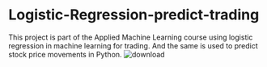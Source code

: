 # Logistic-Regression-predict-trading
This project is part of the Applied Machine Learning course using logistic regression in machine learning for trading. And the same is used to predict stock price movements in Python.
![download](https://github.com/Taralimz/Logistic-Regression-predict-trading/assets/122988569/c5c11e69-a877-4848-a17e-5710104483a5)

